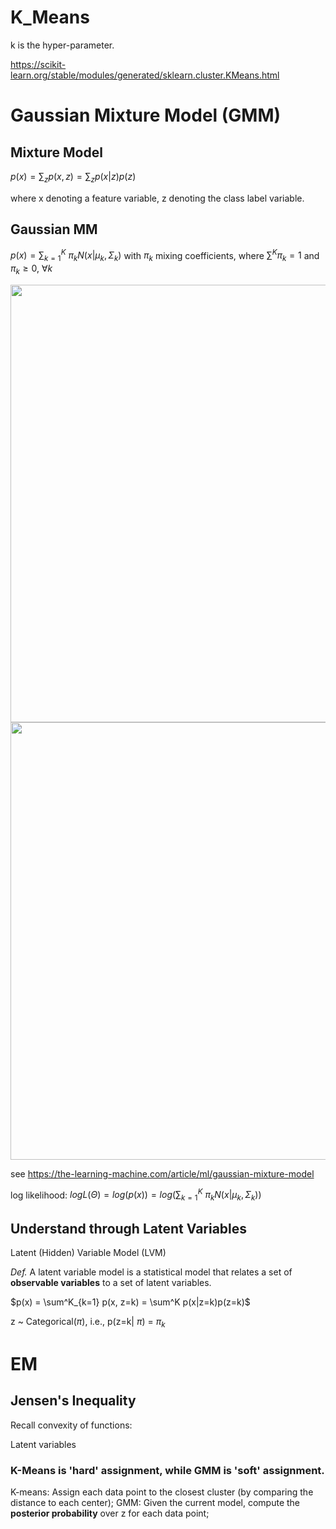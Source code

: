 # K_Means

k is the hyper-parameter.

https://scikit-learn.org/stable/modules/generated/sklearn.cluster.KMeans.html

# Gaussian Mixture Model (GMM)

## Mixture Model

$p(x) = \sum_z p(x, z) = \sum_z p(x|z)p(z)$

where x denoting a feature variable, z denoting the class label variable.

## Gaussian MM

$p(x) = {\sum_{k=1}}^K \ \pi_k N(x|\mu_k, \Sigma_k)$ with $\pi_k$ mixing coefficients, where $\sum^K \pi_k = 1$ and $\pi_k \geq 0, \ \forall k$

<img src='https://github.com/Pipapplepie/DDA3020-Machine-Learning/assets/107236740/171387cd-9f9f-4f5e-9660-68f8dba4da81' width=700>

<img src='https://github.com/Pipapplepie/DDA3020-Machine-Learning/assets/107236740/a31abbc6-924d-42c6-8751-1478b808f490' width=700>

see https://the-learning-machine.com/article/ml/gaussian-mixture-model

log likelihood: $log L(\Theta) = log(p(x)) = log({\sum_{k=1}}^K \ \pi_k N(x|\mu_k, \Sigma_k))$

## Understand through Latent Variables

Latent (Hidden) Variable Model (LVM)

_Def._ A latent variable model is a statistical model that relates a set of **observable variables** to a set of latent variables.

$p(x) = \sum^K_{k=1} p(x, z=k) = \sum^K p(x|z=k)p(z=k)$

z ~ Categorical($\pi$), i.e., p(z=k| $\pi$) = $\pi_k$

# EM

## Jensen's Inequality

Recall convexity of functions:

Latent variables

### K-Means is 'hard' assignment, while GMM is 'soft' assignment.

K-means: Assign each data point to the closest cluster (by comparing the distance to each center);
GMM:  Given the current model, compute the **posterior probability** over z for each data point;
